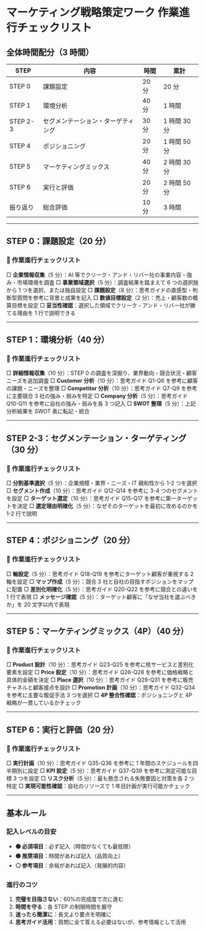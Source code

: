 # マーケティング戦略策定ワーク 作業進行チェックリスト

## 全体時間配分（3 時間）

| STEP     | 内容                               | 時間  | 累計         |
| -------- | ---------------------------------- | ----- | ------------ |
| STEP 0   | 課題設定                           | 20 分 | 20 分        |
| STEP 1   | 環境分析                           | 40 分 | 1 時間       |
| STEP 2-3 | セグメンテーション・ターゲティング | 30 分 | 1 時間 30 分 |
| STEP 4   | ポジショニング                     | 20 分 | 1 時間 50 分 |
| STEP 5   | マーケティングミックス             | 40 分 | 2 時間 30 分 |
| STEP 6   | 実行と評価                         | 20 分 | 2 時間 50 分 |
| 振り返り | 総合評価                           | 10 分 | 3 時間       |

---

## STEP 0：課題設定（20 分）

### 📝 作業進行チェックリスト

□ **企業情報収集**（5 分）：AI 等でクリーク・アンド・リバー社の事業内容・強み・市場環境を調査
□ **事業領域選択**（5 分）：調査結果を踏まえて 6 つの選択肢から 1 つを選択、または独自設定
□ **課題設定**（8 分）：思考ガイドの直感型・判断型質問を参考に背景と成果を記入
□ **数値目標設定**（2 分）：売上・顧客数の概算目標を設定
□ **妥当性確認**：選択した領域でクリーク・アンド・リバー社が勝てる理由を 1 行で説明できる

---

## STEP 1：環境分析（40 分）

### 📝 作業進行チェックリスト

□ **詳細情報収集**（10 分）：STEP 0 の調査を深掘り、業界動向・競合状況・顧客ニーズを追加調査
□ **Customer 分析**（10 分）：思考ガイド Q1-Q6 を参考に顧客の課題・ニーズを整理
□ **Competitor 分析**（10 分）：思考ガイド Q7-Q9 を参考に主要競合 3 社の強み・弱みを特定
□ **Company 分析**（5 分）：思考ガイド Q10-Q11 を参考に自社の強み・弱みを各 3 つ記入
□ **SWOT 整理**（5 分）：上記分析結果を SWOT 表に転記・統合

---

## STEP 2-3：セグメンテーション・ターゲティング（30 分）

### 📝 作業進行チェックリスト

□ **分割基準選択**（5 分）：企業規模・業界・ニーズ・IT 親和性から 1-2 つを選択
□ **セグメント作成**（10 分）：思考ガイド Q12-Q14 を参考に 3-4 つのセグメントを設定
□ **ターゲット選定**（10 分）：思考ガイド Q15-Q17 を参考に第一ターゲットを決定
□ **選定理由明確化**（5 分）：なぜそのターゲットを最初に攻めるのかを 1-2 行で説明

---

## STEP 4：ポジショニング（20 分）

### 📝 作業進行チェックリスト

□ **軸設定**（5 分）：思考ガイド Q18-Q19 を参考にターゲット顧客が重視する 2 軸を設定
□ **マップ作成**（5 分）：競合 3 社と自社の目指すポジションをマップに配置
□ **差別化明確化**（5 分）：思考ガイド Q20-Q22 を参考に競合との違いを 1 行で表現
□ **メッセージ確認**（5 分）：ターゲット顧客に「なぜ当社を選ぶべきか」を 20 文字以内で表現

---

## STEP 5：マーケティングミックス（4P）（40 分）

### 📝 作業進行チェックリスト

□ **Product 設計**（10 分）：思考ガイド Q23-Q25 を参考に核サービスと差別化要素を設定
□ **Price 設定**（10 分）：思考ガイド Q26-Q28 を参考に価格戦略と具体的金額を決定
□ **Place 選択**（10 分）：思考ガイド Q29-Q31 を参考に販売チャネルと顧客接点を設計
□ **Promotion 計画**（10 分）：思考ガイド Q32-Q34 を参考に主要な販促手法 3 つを選択
□ **4P 整合性確認**：ポジショニングと 4P 戦略が一貫しているかチェック

---

## STEP 6：実行と評価（20 分）

### 📝 作業進行チェックリスト

□ **実行計画**（10 分）：思考ガイド Q35-Q36 を参考に 1 年間のスケジュールを四半期別に設定
□ **KPI 設定**（5 分）：思考ガイド Q37-Q39 を参考に測定可能な目標 3 つを設定
□ **リスク分析**（5 分）：最も懸念される失敗要因と対策を各 2 つ特定
□ **実現可能性確認**：自社のリソースで 1 年目計画が実行可能かチェック

---

## 基本ルール

### 記入レベルの目安

- **🟢 必須項目**：必ず記入（時間がなくても最低限）
- **🟡 推奨項目**：時間があれば記入（品質向上）
- **⚪ 参考項目**：余裕があれば記入（発展的内容）

### 進行のコツ

1. **完璧を目指さない**：60%の完成度で次に進む
2. **時間を守る**：各 STEP の制限時間を厳守
3. **迷ったら簡潔に**：長文より要点を明確に
4. **思考ガイド活用**：質問に全て答える必要はないが、参考情報として活用

